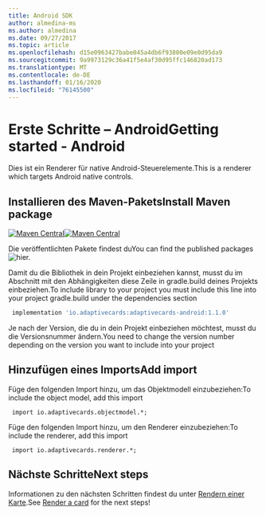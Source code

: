 ```yaml
---
title: Android SDK
author: almedina-ms
ms.author: almedina
ms.date: 09/27/2017
ms.topic: article
ms.openlocfilehash: d15e0963427babe045a4db6f93800e09e0d95da9
ms.sourcegitcommit: 9a9973129c36a41f5e4af30d95ffc146820ad173
ms.translationtype: MT
ms.contentlocale: de-DE
ms.lasthandoff: 01/16/2020
ms.locfileid: "76145500"
---
```

# <a name="getting-started---android"></a><span data-ttu-id="9dddf-102">Erste Schritte – Android</span><span class="sxs-lookup"><span data-stu-id="9dddf-102">Getting started - Android</span></span>

<span data-ttu-id="9dddf-103">Dies ist ein Renderer für native Android-Steuerelemente.</span><span class="sxs-lookup"><span data-stu-id="9dddf-103">This is a renderer which targets Android native controls.</span></span>

## <a name="install-maven-package"></a><span data-ttu-id="9dddf-104">Installieren des Maven-Pakets</span><span class="sxs-lookup"><span data-stu-id="9dddf-104">Install Maven package</span></span>

<span data-ttu-id="9dddf-105">[![Maven Central](https://img.shields.io/maven-central/v/io.adaptivecards/adaptivecards-android.svg)](https://search.maven.org/#search%7Cga%7C1%7Ca%3A%22adaptivecards-android%22)</span><span class="sxs-lookup"><span data-stu-id="9dddf-105">[![Maven Central](https://img.shields.io/maven-central/v/io.adaptivecards/adaptivecards-android.svg)](https://search.maven.org/#search%7Cga%7C1%7Ca%3A%22adaptivecards-android%22)</span></span>

<span data-ttu-id="9dddf-106">Die veröffentlichten Pakete findest du</span><span class="sxs-lookup"><span data-stu-id="9dddf-106">You can find the published packages</span></span> ![hier.](https://search.maven.org/search?q=g:io.adaptivecards)

<span data-ttu-id="9dddf-108">Damit du die Bibliothek in dein Projekt einbeziehen kannst, musst du im Abschnitt mit den Abhängigkeiten diese Zeile in gradle.build deines Projekts einbeziehen.</span><span class="sxs-lookup"><span data-stu-id="9dddf-108">To include library to your project you must include this line into your project gradle.build under the dependencies section</span></span>

```build.gradle
 implementation 'io.adaptivecards:adaptivecards-android:1.1.0'
```
<span data-ttu-id="9dddf-109">Je nach der Version, die du in dein Projekt einbeziehen möchtest, musst du die Versionsnummer ändern.</span><span class="sxs-lookup"><span data-stu-id="9dddf-109">You need to change the version number depending on the version you want to include into your project</span></span>

## <a name="add-import"></a><span data-ttu-id="9dddf-110">Hinzufügen eines Imports</span><span class="sxs-lookup"><span data-stu-id="9dddf-110">Add import</span></span>

<span data-ttu-id="9dddf-111">Füge den folgenden Import hinzu, um das Objektmodell einzubeziehen:</span><span class="sxs-lookup"><span data-stu-id="9dddf-111">To include the object model, add this import</span></span>

```
 import io.adaptivecards.objectmodel.*;
```

<span data-ttu-id="9dddf-112">Füge den folgenden Import hinzu, um den Renderer einzubeziehen:</span><span class="sxs-lookup"><span data-stu-id="9dddf-112">To include the renderer, add this import</span></span>

```
 import io.adaptivecards.renderer.*;
```

## <a name="next-steps"></a><span data-ttu-id="9dddf-113">Nächste Schritte</span><span class="sxs-lookup"><span data-stu-id="9dddf-113">Next steps</span></span>

<span data-ttu-id="9dddf-114">Informationen zu den nächsten Schritten findest du unter [Rendern einer Karte](render-a-card.md).</span><span class="sxs-lookup"><span data-stu-id="9dddf-114">See [Render a card](render-a-card.md) for the next steps!</span></span>
